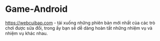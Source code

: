 # Game-Android
https://webcuibap.com - tải xuống những phiên bản mới nhất của các trò chơi được sửa đổi, trong ấy bạn sẽ dễ dàng hoàn tất những nhiệm vụ và nhiệm vụ khác nhau.
